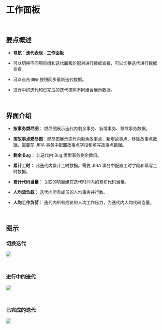 # 工作面板

<br />

## 要点概述

-   **导航：迭代表现 - 工作面板**

-   可以切换不同项目组和迭代面板的配对进行数据查看，可以切换迭代进行数据查看。

-   可以点击 **`同步`** 按钮同步最新迭代数据。

-   进行中的迭代和已完成的迭代按照不同组合展示数据。

<br />

## 界面介绍

-   **按事务燃尽图：** 燃尽图展示迭代内剩余事务、新增事务、移除事务数据。

-   **按故事点燃尽图**：燃尽图展示迭代内剩余故事点、新增故事点、移除故事点数据。需要在 JIRA 事务中配置故事点字段和填写故事点数据。

-   **剩余 Bug：** 此迭代内 Bug 类型事务剩余数目。

-   **累计工时：** 此迭代内累计工时数据。需要 JIRA 事务中配置工时字段和填写工时数据。

-   **累计代码当量：** 关联的项目组在迭代时间内的累积代码当量。

-   **人均流负载：** 迭代内所有成员的人均事务并行数。

-   **人均工作负荷：** 迭代内所有成员的人均工作压力，为迭代内人均代码当量。

<br />

## 图示

### 切换迭代

<img style="border-radius: 0.3125em;
    box-shadow: 0 2px 4px 0 rgba(34,36,38,.12),0 2px 10px 0 rgba(34,36,38,.08);" src="https://release-notes.oss-cn-zhangjiakou.aliyuncs.com/img/SwitchSprint.png" />

<br />

### 进行中的迭代

<img style="border-radius: 0.3125em;
    box-shadow: 0 2px 4px 0 rgba(34,36,38,.12),0 2px 10px 0 rgba(34,36,38,.08);" src="https://release-notes.oss-cn-zhangjiakou.aliyuncs.com/img/SprintBoard1.png" />

<br />

### 已完成的迭代

<img style="border-radius: 0.3125em;
    box-shadow: 0 2px 4px 0 rgba(34,36,38,.12),0 2px 10px 0 rgba(34,36,38,.08);" src="https://release-notes.oss-cn-zhangjiakou.aliyuncs.com/img/SprintBoard2.png" />
